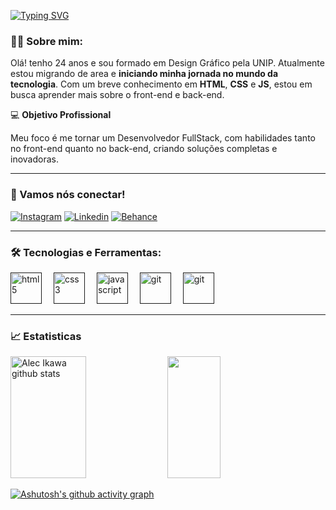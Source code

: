 
[![Typing SVG](https://readme-typing-svg.herokuapp.com/?color=8037ff&size=35&Left=true&vLeft=true&width=1000&lines=Olá,+Meu+nome+é+Alec+Ikawa;Seja+Bem-Vindo!+:%29)](https://git.io/typing-svg)

### 👨‍💻 Sobre mim:
Olá! tenho 24 anos e sou formado em Design Gráfico pela UNIP. Atualmente estou migrando de area e **iniciando minha jornada no mundo da tecnologia**. Com um breve conhecimento em **HTML**, **CSS** e **JS**, estou em busca aprender mais sobre o front-end e back-end. 

💻 **Objetivo Profissional**

Meu foco é me tornar um Desenvolvedor FullStack, com habilidades tanto no front-end quanto no back-end, criando soluções completas e inovadoras.

---

### 📱 Vamos nós conectar! 
[![Instagram](https://img.shields.io/badge/Instagram-E4405F?style=for-the-badge&logo=instagram&logoColor=white)](https://www.instagram.com/_ikawa/)
[![Linkedin](https://img.shields.io/badge/LinkedIn-0077B5?style=for-the-badge&logo=linkedin&logoColor=white)](https://www.linkedin.com/in/alecikawadealmeida/)
[![Behance](https://img.shields.io/badge/-Behance-blue?style=for-the-badge&logo=behance&logoColor=white)](https://www.behance.net/alecikawa )

---

### 🛠️ Tecnologias e Ferramentas:

<div align="left">    
  <a href="" title="HTML5"><img height="50" src="https://cdn.jsdelivr.net/gh/devicons/devicon@latest/icons/html5/html5-original.svg" alt="html5" style="margin-right: 15px;"></a>
  <a href="" title="CSS3"><img height="50" src="https://cdn.jsdelivr.net/gh/devicons/devicon@latest/icons/css3/css3-original.svg" alt="css3" style="margin-right: 15px;"></a>
  <a href="" title="Javascript"><img height="50" src="https://cdn.jsdelivr.net/gh/devicons/devicon@latest/icons/javascript/javascript-original.svg" alt="javascript" style="margin-right: 15px;"></a>
  <a href="" title="Git"><img height="50" src="https://cdn.jsdelivr.net/gh/devicons/devicon@latest/icons/git/git-original.svg" alt="git" style="margin-right: 15px;"></a>
   <a href="" title="Git"><img height="50" src="https://cdn.jsdelivr.net/gh/devicons/devicon@latest/icons/git/java.svg" alt="git" style="margin-right: 15px;"></a>
</div>

---

### 📈 Estatisticas 
<div align="left">  
  <img width="49%" height="195px" src="https://github-readme-stats.vercel.app/api?username=alecikawa&show_icons=true&count_private=true&hide_border=true&title_color=8037ff&icon_color=8037ff&text_color=c9d1d9&bg_color=0d1117" alt="Alec Ikawa github stats"/> 
  <img width="41%" height="195px" src="https://github-readme-stats.vercel.app/api/top-langs/?username=alecikawa&layout=compact&hide_border=true&title_color=8037ff&text_color=8037ff&bg_color=0d1117" />
</div>

[![Ashutosh's github activity graph](https://github-readme-activity-graph.vercel.app/graph?username=alecikawa&bg_color=000000&color=8037ff&line=a674fe&point=8037ff&area=true&hide_border=true)](https://github.com/ashutosh00710/github-readme-activity-graph)


